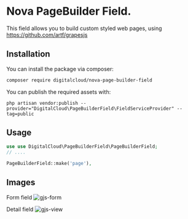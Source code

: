 # Nova PageBuilder Field.

This field allows you to build custom styled web pages, using https://github.com/artf/grapesjs

## Installation

You can install the package via composer:

```bash
composer require digitalcloud/nova-page-builder-field
```

You can publish the required assets with:

```shell
php artisan vendor:publish --provider="DigitalCloud\PageBuilderField\FieldServiceProvider" --tag=public
```

## Usage

```php
use use DigitalCloud\PageBuilderField\PageBuilderField;
// ....

PageBuilderField::make('page'),

```

## Images
Form field
![gjs-form](https://user-images.githubusercontent.com/41853913/49926239-d62ab100-fec3-11e8-8433-8b5b2db59bb0.PNG)

Detail field
![gjs-view](https://user-images.githubusercontent.com/41853913/49926241-d6c34780-fec3-11e8-872b-75d1af080288.PNG)
